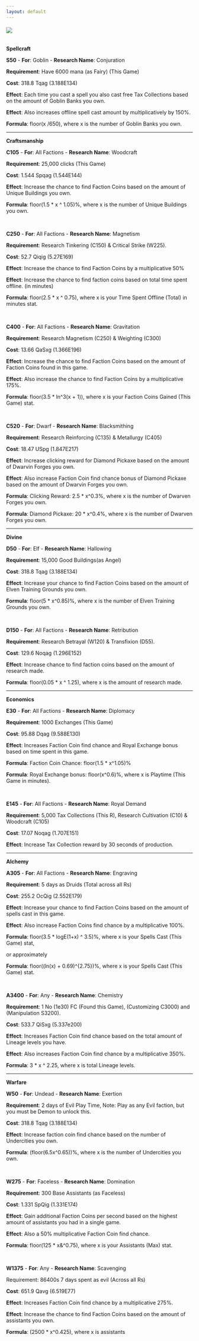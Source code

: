 ```yaml
---
layout: default
---
```


###### [![](/realm/img/picks/ResearchTopPage.png)](/realm/ResearchUpgrades/)

**Spellcraft**

**S50** - **For**: Goblin - **Research Name**: Conjuration 

**Requirement**: Have 6000 mana (as Fairy) (This Game)

**Cost**: 318.8 Tqag (3.188E134) 

**Effect**: Each time you cast a spell you also cast free Tax Collections based on the amount of Goblin Banks you own. 

**Effect**: Also increases offline spell cast amount by multiplicatively by 150%. 

**Formula**: floor(x /650), where x is the number of Goblin Banks you own.

---

**Craftsmanship**

**C105** - **For**: All Factions - **Research Name**: Woodcraft 

**Requirement**: 25,000 clicks (This Game) 

**Cost**: 1.544 Spqag (1.544E144) 

**Effect**: Increase the chance to find Faction Coins based on the amount of Unique Buildings you own. 

**Formula**: floor(1.5 * x ^ 1.05)%, where x is the number of Unique Buildings you own.

&nbsp;

**C250** - **For**: All Factions - **Research Name**: Magnetism 

**Requirement**: Research Tinkering (C150) &amp; Critical Strike (W225). 

**Cost**: 52.7 Qiqig (5.27E169)

**Effect**: Increase the chance to find Faction Coins by a multiplicative 50%

**Effect**: Increase the chance to find faction coins based on total time spent offline. (in minutes) 

**Formula**: floor(2.5 * x ^ 0.75), where x is your Time Spent Offline (Total) in minutes stat.

&nbsp;

**C400** - **For**: All Factions - **Research Name**: Gravitation 

**Requirement**: Research Magnetism (C250) &amp; Weighting (C300) 

**Cost**: 13.66 QaSxg (1.366E196) 

**Effect**: Increase the chance to find Faction Coins based on the amount of Faction Coins found in this game.

**Effect**: Also increase the chance to find Faction Coins by a multiplicative 175%.

**Formula**: floor(3.5 * ln^3(x + 1)), where x is your Faction Coins Gained (This Game) stat.

&nbsp;

**C520** - **For**: Dwarf - **Research Name**: Blacksmithing 

**Requirement**: Research Reinforcing (C135) &amp; Metallurgy (C405) 

**Cost**: 18.47 USpg (1.847E217) 

**Effect**: Increase clicking reward for Diamond Pickaxe based on the amount of Dwarvin Forges you own. 

**Effect**: Also increase Faction Coin find chance bonus of Diamond Pickaxe based on the amount of Dwarvin Forges you own. 

**Formula**: Clicking Reward: 2.5 * x^0.3%, where x is the number of Dwarven Forges you own.

**Formula**: Diamond Pickaxe: 20 * x^0.4%, where x is the number of Dwarven Forges you own.

---

**Divine**

**D50** - **For**: Elf - **Research Name**: Hallowing 

**Requirement**: 15,000 Good Buildings(as Angel) 

**Cost**: 318.8 Tqag (3.188E134) 

**Effect**: Increase your chance to find Faction Coins based on the amount of Elven Training Grounds you own. 

**Formula**: floor(5 * x^0.85)%, where x is the number of Elven Training Grounds you own.

&nbsp;

**D150** - **For**: All Factions - **Research Name**: Retribution 

**Requirement**: Research Betrayal (W120) &amp; Transfixion (D55). 

**Cost**: 129.6 Noqag (1.296E152) 

**Effect**: Increase chance to find faction coins based on the amount of research made. 

**Formula**: floor(0.05 * x ^ 1.25), where x is the amount of research made.

---

**Economics**

**E30** - **For**: All Factions - **Research Name**: Diplomacy 

**Requirement**: 1000 Exchanges (This Game)

**Cost**: 95.88 Dqag (9.588E130) 

**Effect**: Increases Faction Coin find chance and Royal Exchange bonus based on time spent in this game. 

**Formula**: Faction Coin Chance: floor(1.5 * x^1.05)% 

**Formula**: Royal Exchange bonus: floor(x^0.6)%, where x is Playtime (This Game in minutes).

&nbsp;

**E145** - **For**: All Factions - **Research Name**: Royal Demand 

**Requirement**: 5,000 Tax Collections (This R), Research Cultivation (C10) &amp; Woodcraft (C105) 

**Cost**: 17.07 Noqag (1.707E151) 

**Effect**: Increase Tax Collection reward by 30 seconds of production.

---

**Alchemy**

**A305** - **For**: All Factions - **Research Name**: Engraving 

**Requirement**: 5 days as Druids (Total across all Rs)

**Cost**: 255.2 OcQig (2.552E179) 

**Effect**: Increase your chance to find Faction Coins based on the amount of spells cast in this game.

**Effect**: Also increase Faction Coins find chance by a multiplicative 100%.

**Formula**: floor(3.5 * logE(1+x) ^ 3.5)%, where x is your Spells Cast (This Game) stat, 

 or approximately

**Formula**: floor((ln(x) + 0.69)^{2.75})%, where x is your Spells Cast (This Game) stat.

&nbsp;

**A3400** - **For**: Any - **Research Name**: Chemistry 

**Requirement**: 1 No (1e30) FC (Found this Game), (Customizing C3000) and (Manipulation S3200).  

**Cost**: 533.7 QiSxg (5.337e200) 

**Effect**: Increases Faction Coin find chance based on the total amount of Lineage levels you have.

**Effect**: Also increases Faction Coin find chance by a multiplicative 350%.

**Formula**: 3 * x ^ 2.25, where x is total Lineage levels.

---

**Warfare**

**W50** - **For**: Undead - **Research Name**: Exertion 

**Requirement**: 2 days of Evil Play Time, Note: Play as any Evil faction, but you must be Demon to unlock this. 

**Cost**: 318.8 Tqag (3.188E134) 

**Effect**: Increase faction coin find chance based on the number of Undercities you own. 

**Formula**: (floor(6.5x^0.65))%, where x is the number of Undercities you own.

&nbsp;

**W275** - **For**: Faceless - **Research Name**: Domination 

**Requirement**: 300 Base Assistants (as Faceless) 

**Cost**: 1.331 SpQig (1.331E174)

**Effect**: Gain additional Faction Coins per second based on the highest amount of assistants you had in a single game.

**Effect**: Also a 50% multiplicative Faction Coin find chance.

**Formula**: floor(125 * x&^0.75), where x is your Assistants (Max) stat.

&nbsp;

**W1375** - **For**: Any - **Research Name**: Scavenging

Requirement: 86400s 7 days spent as evil (Across all Rs)

**Cost**: 651.9 Qavg (6.519E77)

**Effect**: Increases Faction Coin find chance by a multiplicative 275%.

**Effect**: Increase the chance to find Faction Coins based on the amount of assistants you own.

**Formula**: (2500 * x^0.425), where x is assistants
